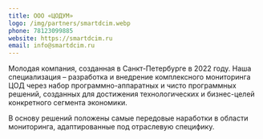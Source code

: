 ```yaml
---
title: ООО «ЦОДУМ»
logo: /img/partners/smartdcim.webp
phone: 78123099885
website: https://smartdcim.ru
email: info@smartdcim.ru
---
```



Молодая компания, созданная в Санкт-Петербурге в 2022 году. Наша специализация – разработка и внедрение комплексного мониторинга ЦОД через набор программно-аппаратных и чисто программных решений, созданных для достижения технологических и бизнес-целей конкретного сегмента экономики.


В основу решений положены самые передовые наработки в области мониторинга, адаптированные под отраслевую специфику.
